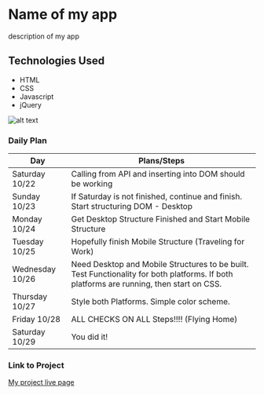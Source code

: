 # Name of my app

description of my app

## Technologies Used

- HTML
- CSS
- Javascript
- jQuery

![alt text](url)

### Daily Plan

| Day             | Plans/Steps                                                                                                                              |
| --------------- | ---------------------------------------------------------------------------------------------------------------------------------------- |
| Saturday 10/22  | Calling from API and inserting into DOM should be working                                                                                |
| Sunday 10/23    | If Saturday is not finished, continue and finish. Start structuring DOM - Desktop                                                        |
| Monday 10/24    | Get Desktop Structure Finished and Start Mobile Structure                                                                                |
| Tuesday 10/25   | Hopefully finish Mobile Structure (Traveling for Work)                                                                                   |
| Wednesday 10/26 | Need Desktop and Mobile Structures to be built. Test Functionality for both platforms. If both platforms are running, then start on CSS. |
| Thursday 10/27  | Style both Platforms. Simple color scheme.                                                                                               |
| Friday 10/28    | ALL CHECKS ON ALL Steps!!!! (Flying Home)                                                                                                |
| Saturday 10/29  | You did it!                                                                                                                              |

### Link to Project

[My project live page](url)
